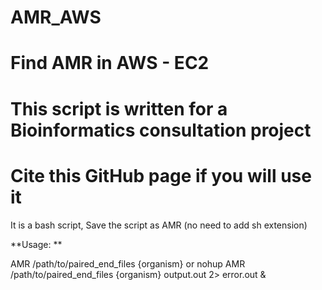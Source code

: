 # AMR_AWS
# Find AMR in AWS - EC2
# This script is written for a Bioinformatics consultation project 
# Cite this GitHub page if you will use it

It is a bash script, Save the script as AMR (no need to add sh extension)

**Usage: **

AMR /path/to/paired_end_files {organism}
or
nohup AMR /path/to/paired_end_files {organism}  output.out 2> error.out & 

